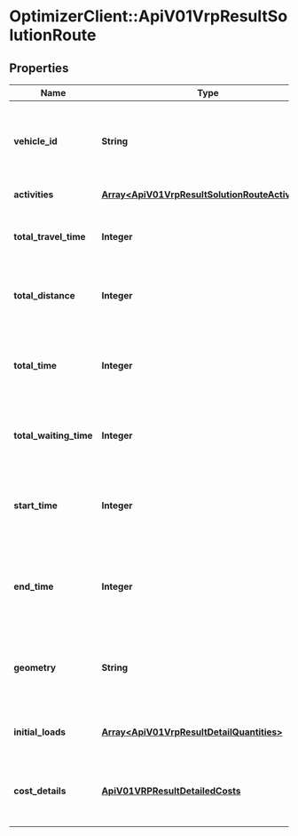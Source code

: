 # OptimizerClient::ApiV01VrpResultSolutionRoute

## Properties
Name | Type | Description | Notes
------------ | ------------- | ------------- | -------------
**vehicle_id** | **String** | Internal reference of the vehicule used for the current route | [optional] 
**activities** | [**Array&lt;ApiV01VrpResultSolutionRouteActivities&gt;**](ApiV01VrpResultSolutionRouteActivities.md) | Every step of the route | [optional] 
**total_travel_time** | **Integer** | Sum of every travel time within the route (in s) | [optional] 
**total_distance** | **Integer** | Sum of every distance within the route (in m) | [optional] 
**total_time** | **Integer** | Sum of every travel time and activity duration of the route (in s) | [optional] 
**total_waiting_time** | **Integer** | Sum of every idle time within the route (in s) | [optional] 
**start_time** | **Integer** | Give the actual start time of the current route if provided by the solve | [optional] 
**end_time** | **Integer** | Give the actual end time of the current route if provided by the solver | [optional] 
**geometry** | **String** | Contains the geometry of the route, if asked in first place | [optional] 
**initial_loads** | [**Array&lt;ApiV01VrpResultDetailQuantities&gt;**](ApiV01VrpResultDetailQuantities.md) | Give the actual initial loads of the route | [optional] 
**cost_details** | [**ApiV01VRPResultDetailedCosts**](ApiV01VRPResultDetailedCosts.md) | The impact of the current route within the solution cost | [optional] 


